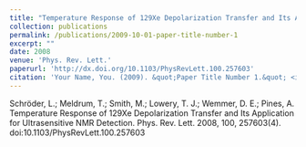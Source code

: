```yaml
---
title: "Temperature Response of 129Xe Depolarization Transfer and Its Application for Ultrasensitive NMR Detection"
collection: publications
permalink: /publications/2009-10-01-paper-title-number-1
excerpt: ""
date: 2008
venue: 'Phys. Rev. Lett.'
paperurl: 'http://dx.doi.org/10.1103/PhysRevLett.100.257603'
citation: 'Your Name, You. (2009). &quot;Paper Title Number 1.&quot; <i>Journal 1</i>. 1(1).'
---
```

Schröder, L.; Meldrum, T.; Smith, M.; Lowery, T. J.; Wemmer, D. E.; Pines, A. Temperature Response of 129Xe Depolarization Transfer and Its Application for Ultrasensitive NMR Detection. Phys. Rev. Lett. 2008, 100, 257603(4). doi:10.1103/PhysRevLett.100.257603
